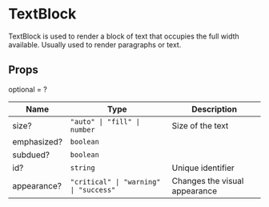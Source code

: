 # TextBlock

TextBlock is used to render a block of text that occupies the full width available. Usually used to render paragraphs or text.

## Props
optional = ?

| Name | Type | Description |
| --- | --- | --- |
| size? | <code>"auto" &#124; "fill" &#124; number</code> | Size of the text  |
| emphasized? | <code>boolean</code> |  |
| subdued? | <code>boolean</code> |  |
| id? | <code>string</code> | Unique identifier  |
| appearance? | <code>"critical" &#124; "warning" &#124; "success"</code> | Changes the visual appearance  |